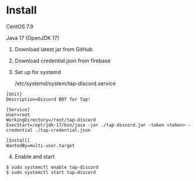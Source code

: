 # Install

CentOS 7.9

Java 17 (OpenJDK 17)

1. Download latest jar from GitHub

2. Download credential.json from firebase

4. Set up for systemd

	/etc/systemd/system/tap-discord.service

```
[Unit]
Description=Discord BOT for Tap!

[Service]
User=root
WorkingDirectory=/root/tap-discord
ExecStart=/opt/jdk-17/bin/java -jar ./tap-discord.jar -token <token> -credential ./tap-credential.json

[Install]
WantedBy=multi-user.target
```

4. Enable and start

```
$ sudo systemctl enable tap-discord
$ sudo systemctl start tap-discord
```
